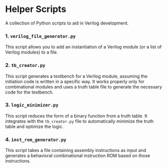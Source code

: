 # Helper Scripts

A collection of Python scripts to aid in Verilog development.

### 1. `verilog_file_generator.py`
This script allows you to add an instantiation of a Verilog module (or a list of Verilog modules) to a file.

### 2. `tb_creator.py`
This script generates a testbench for a Verilog module, assuming the initiation code is written in a specific way. It works properly only for combinational modules and uses a truth table file to generate the necessary code for the testbench.

### 3. `logic_minimizer.py`
This script reduces the form of a binary function from a truth table. It integrates with the `tb_creator.py` file to automatically minimize the truth table and optimize the logic.

### 4. `inst_rom_generator.py`
This script takes a file containing assembly instructions as input and generates a behavioral combinational instruction ROM based on those instructions.

